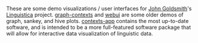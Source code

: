 These are some demo visualizations / user interfaces for [John Goldsmith](https://github.com/JohnAGoldsmith)'s [Linguistica](http://linguistica.uchicago.edu/publications.html) project. [graph-contexts](graph-contexts) and [webui](webui) are some older demos of graph, sankey, and hive plots. [contexts-app](contexts-app) contains the most up-to-date software, and is intended to be a more full-featured software package that will allow for interactive data visualization of linguistic data.
